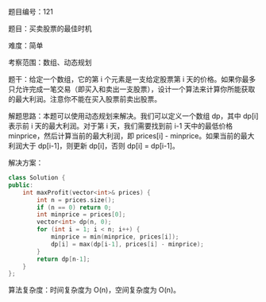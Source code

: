 题目编号：121

题目：买卖股票的最佳时机

难度：简单

考察范围：数组、动态规划

题干：给定一个数组，它的第 i 个元素是一支给定股票第 i 天的价格。如果你最多只允许完成一笔交易（即买入和卖出一支股票），设计一个算法来计算你所能获取的最大利润。注意你不能在买入股票前卖出股票。

解题思路：本题可以使用动态规划来解决。我们可以定义一个数组 dp，其中 dp[i] 表示前 i 天的最大利润。对于第 i 天，我们需要找到前 i-1 天中的最低价格 minprice，然后计算当前的最大利润，即 prices[i] - minprice。如果当前的最大利润大于 dp[i-1]，则更新 dp[i]，否则 dp[i] = dp[i-1]。

解决方案：

```cpp
class Solution {
public:
    int maxProfit(vector<int>& prices) {
        int n = prices.size();
        if (n == 0) return 0;
        int minprice = prices[0];
        vector<int> dp(n, 0);
        for (int i = 1; i < n; i++) {
            minprice = min(minprice, prices[i]);
            dp[i] = max(dp[i-1], prices[i] - minprice);
        }
        return dp[n-1];
    }
};
```

算法复杂度：时间复杂度为 O(n)，空间复杂度为 O(n)。